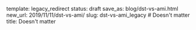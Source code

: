 template: legacy_redirect
status: draft
save_as: blog/dst-vs-ami.html
new_url: 2019/11/11/dst-vs-ami/
slug: dst-vs-ami_legacy  # Doesn't matter
title: Doesn't matter
